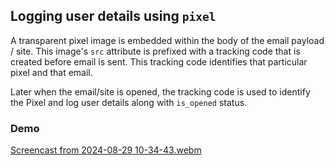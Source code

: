 ## Logging user details using `pixel`

A transparent pixel image is embedded within the body of the email payload / site.
This image's `src` attribute is prefixed with a tracking code that is created before
email is sent. This tracking code identifies that particular pixel and that email.

Later when the email/site is opened, the tracking code is used to identify the Pixel
and log user details along with `is_opened` status.

### Demo
[Screencast from 2024-08-29 10-34-43.webm](https://github.com/user-attachments/assets/5d8a74f0-1dc7-418a-9f1b-2bc4459da483)
